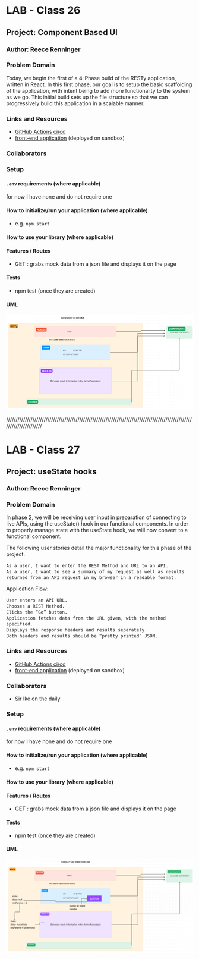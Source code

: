 # LAB - Class 26

## Project: Component Based UI

### Author: Reece Renninger

### Problem Domain  

Today, we begin the first of a 4-Phase build of the RESTy application, written in React. In this first phase, our goal is to setup the basic scaffolding of the application, with intent being to add more functionality to the system as we go. This initial build sets up the file structure so that we can progressively build this application in a scalable manner.

### Links and Resources

- [GitHub Actions ci/cd](https://github.com/ReeceRenninger/resty/actions/new)
- [front-end application](https://tjczmm-3000.csb.app/) (deployed on sandbox)

### Collaborators

### Setup

#### `.env` requirements (where applicable)

for now I have none and do not require one


#### How to initialize/run your application (where applicable)

- e.g. `npm start`

#### How to use your library (where applicable)

#### Features / Routes

- GET : grabs mock data from a json file and displays it on the page

#### Tests

- npm test (once they are created)

#### UML

![Alt text](assets/ComponentUI-Lab.png)

//////////////////////////////////////////////////////////////////////////////////////////////////////////////////////

# LAB - Class 27

## Project: useState hooks

### Author: Reece Renninger

### Problem Domain  

In phase 2, we will be receiving user input in preparation of connecting to live APIs, using the useState() hook in our functional components. In order to properly manage state with the useState hook, we will now convert <App /> to a functional component.

The following user stories detail the major functionality for this phase of the project.

    As a user, I want to enter the REST Method and URL to an API.
    As a user, I want to see a summary of my request as well as results returned from an API request in my browser in a readable format.

Application Flow:

    User enters an API URL.
    Chooses a REST Method.
    Clicks the “Go” button.
    Application fetches data from the URL given, with the method specified.
    Displays the response headers and results separately.
    Both headers and results should be “pretty printed” JSON.


### Links and Resources

- [GitHub Actions ci/cd](https://github.com/ReeceRenninger/resty/actions/new)
- [front-end application](https://tjczmm-3000.csb.app/) (deployed on sandbox)

### Collaborators

- Sir Ike on the daily

### Setup

#### `.env` requirements (where applicable)

for now I have none and do not require one


#### How to initialize/run your application (where applicable)

- e.g. `npm start`

#### How to use your library (where applicable)

#### Features / Routes

- GET : grabs mock data from a json file and displays it on the page

#### Tests

- npm test (once they are created)

#### UML

![Alt text](assets/day27LabUML.png)